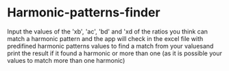 # Harmonic-patterns-finder
Input the values of the 'xb', 'ac', 'bd' and 'xd of the ratios you think can match a harmonic pattern and the app will check in the excel file with predifined harmonic patterns values to find a match from your valuesand print the result if it found a harmonic or more than one (as it is possible your values to match more than one harmonic)
